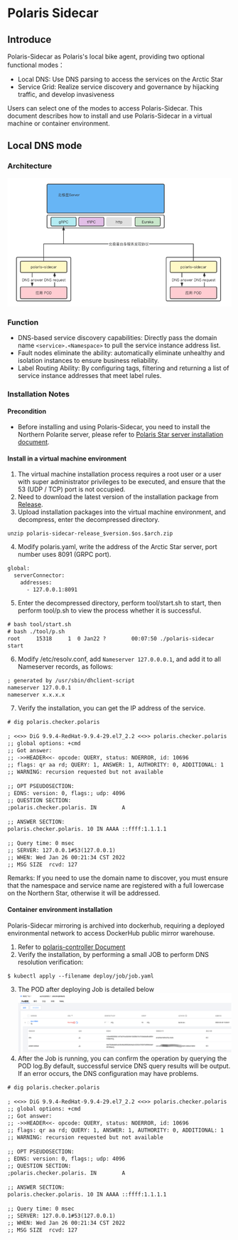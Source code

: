 # Polaris Sidecar

## Introduce

Polaris-Sidecar as Polaris's local bike agent, providing two optional functional modes：

- Local DNS: Use DNS parsing to access the services on the Arctic Star
- Service Grid: Realize service discovery and governance by hijacking traffic, and develop invasiveness

Users can select one of the modes to access Polaris-Sidecar. This document describes how to install and use Polaris-Sidecar in a virtual machine or container environment.

## Local DNS mode

### Architecture

![Architecture](./image/polaris_architecture.png)

### Function

- DNS-based service discovery capabilities: Directly pass the domain name ```<service>.<Namespace>``` to pull the service instance address list.
- Fault nodes eliminate the ability: automatically eliminate unhealthy and isolation instances to ensure business reliability. 
- Label Routing Ability: By configuring tags, filtering and returning a list of service instance addresses that meet label rules.

### Installation Notes

#### Precondition

- Before installing and using Polaris-Sidecar, you need to install the Northern Polarite server, please refer to [Polaris Star server installation document](https://polarismesh.cn/zh/doc/%E5%BF%AB%E9%80%9F%E5%85%A5%E9%97%A8/%E5%AE%89%E8%A3%85%E6%9C%8D%E5%8A%A1%E7%AB%AF/%E5%AE%89%E8%A3%85%E5%8D%95%E6%9C%BA%E7%89%88.html#%E5%8D%95%E6%9C%BA%E7%89%88%E5%AE%89%E8%A3%85).

#### Install in a virtual machine environment

1. The virtual machine installation process requires a root user or a user with super administrator privileges to be executed, and ensure that the 53 (UDP / TCP) port is not occupied.
2. Need to download the latest version of the installation package from [Release](https://github.com/polarismesh/polaris-sidecar/releases).
3. Upload installation packages into the virtual machine environment, and decompress, enter the decompressed directory.

```
unzip polaris-sidecar-release_$version.$os.$arch.zip
```

4. Modify polaris.yaml, write the address of the Arctic Star server, port number uses 8091 (GRPC port).

```
global:
  serverConnector:
    addresses:
      - 127.0.0.1:8091
```

5. Enter the decompressed directory, perform tool/start.sh to start, then perform tool/p.sh to view the process whether it is successful.

```
# bash tool/start.sh
# bash ./tool/p.sh
root     15318     1  0 Jan22 ?        00:07:50 ./polaris-sidecar start
```

6. Modify /etc/resolv.conf, add ```Nameserver 127.0.0.0.1```, and add it to all Nameserver records, as follows:

```
; generated by /usr/sbin/dhclient-script
nameserver 127.0.0.1
nameserver x.x.x.x
```

7. Verify the installation, you can get the IP address of the service.

```
# dig polaris.checker.polaris

; <<>> DiG 9.9.4-RedHat-9.9.4-29.el7_2.2 <<>> polaris.checker.polaris
;; global options: +cmd
;; Got answer:
;; ->>HEADER<<- opcode: QUERY, status: NOERROR, id: 10696
;; flags: qr aa rd; QUERY: 1, ANSWER: 1, AUTHORITY: 0, ADDITIONAL: 1
;; WARNING: recursion requested but not available

;; OPT PSEUDOSECTION:
; EDNS: version: 0, flags:; udp: 4096
;; QUESTION SECTION:
;polaris.checker.polaris. IN        A

;; ANSWER SECTION:
polaris.checker.polaris. 10 IN AAAA ::ffff:1.1.1.1

;; Query time: 0 msec
;; SERVER: 127.0.0.1#53(127.0.0.1)
;; WHEN: Wed Jan 26 00:21:34 CST 2022
;; MSG SIZE  rcvd: 127
```

Remarks: If you need to use the domain name to discover, you must ensure that the namespace and service name are registered with a full lowercase on the Northern Star, otherwise it will be addressed.

#### Container environment installation

Polaris-Sidecar mirroring is archived into dockerhub, requiring a deployed environmental network to access DockerHub public mirror warehouse.

1. Refer to [polaris-controller Document](https://github.com/polarismesh/polaris-controller/blob/main/README.md) 
2. Verify the installation, by performing a small JOB to perform DNS resolution verification:

```shell
$ kubectl apply --filename deploy/job/job.yaml
```
3. The POD after deploying Job is detailed below
   ![deploy_job](./image/deploy_job.png)
4. After the Job is running, you can confirm the operation by querying the POD log.By default, successful service DNS query results will be output. If an error occurs, the DNS configuration may have problems.

```
# dig polaris.checker.polaris

; <<>> DiG 9.9.4-RedHat-9.9.4-29.el7_2.2 <<>> polaris.checker.polaris
;; global options: +cmd
;; Got answer:
;; ->>HEADER<<- opcode: QUERY, status: NOERROR, id: 10696
;; flags: qr aa rd; QUERY: 1, ANSWER: 1, AUTHORITY: 0, ADDITIONAL: 1
;; WARNING: recursion requested but not available

;; OPT PSEUDOSECTION:
; EDNS: version: 0, flags:; udp: 4096
;; QUESTION SECTION:
;polaris.checker.polaris. IN        A

;; ANSWER SECTION:
polaris.checker.polaris. 10 IN AAAA ::ffff:1.1.1.1

;; Query time: 0 msec
;; SERVER: 127.0.0.1#53(127.0.0.1)
;; WHEN: Wed Jan 26 00:21:34 CST 2022
;; MSG SIZE  rcvd: 127
```